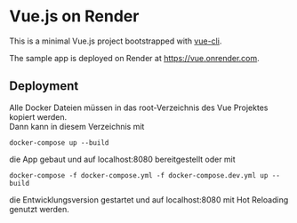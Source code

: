 # Vue.js on Render

This is a minimal Vue.js project bootstrapped with [vue-cli](https://cli.vuejs.org/guide/creating-a-project.html).

The sample app is deployed on Render at https://vue.onrender.com.

## Deployment

Alle Docker Dateien müssen in das root-Verzeichnis des Vue Projektes kopiert werden.  
Dann kann in diesem Verzeichnis mit
```  
docker-compose up --build   
```  
die App gebaut und auf localhost:8080 bereitgestellt oder mit
``` 
docker-compose -f docker-compose.yml -f docker-compose.dev.yml up --build
```  
die Entwicklungsversion gestartet und auf localhost:8080 mit Hot Reloading genutzt werden.